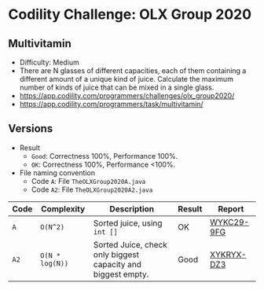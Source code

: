 # Codility Challenge: OLX Group 2020

## Multivitamin

- Difficulty: Medium
- There are N glasses of different capacities, each of them containing a different amount of a unique kind of juice. Calculate the maximum number of kinds of juice that can be mixed in a single glass.
- <https://app.codility.com/programmers/challenges/olx_group2020/>
- <https://app.codility.com/programmers/task/multivitamin/>

## Versions

- Result
  - `Good`: Correctness 100%, Performance 100%.
  - `OK`: Correctness 100%, Performance <100%.
- File naming convention
  - Code `A`: File `TheOLXGroup2020A.java`
  - Code `A2`: File `TheOLXGroup2020A2.java`

| Code | Complexity      | Description                                                  | Result | Report                                                                  |
| ---- | --------------- | ------------------------------------------------------------ | ------ | ----------------------------------------------------------------------- |
| `A`  | `O(N^2)`        | Sorted juice, using `int []`                                 | OK     | [WYKC29-9FG](https://app.codility.com/demo/results/trainingWYKC29-9FG/) |
| `A2` | `O(N * log(N))` | Sorted Juice, check only biggest capacity and biggest empty. | Good   | [XYKRYX-DZ3](https://app.codility.com/demo/results/trainingXYKRYX-DZ3/) |
